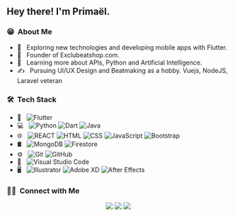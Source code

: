 <h2> Hey there! I'm Primaël.</h2>

<h3> 😁 &nbsp;About Me </h3>

- 🤔 &nbsp; Exploring new technologies and developing mobile apps with Flutter.
- 💼 &nbsp; Founder of Exclubeatshop.com.
- 🌱 &nbsp; Learning more about APIs, Python and Artificial Intelligence.
- ✍️ &nbsp; Pursuing UI/UX Design and Beatmaking as a hobby. Vuejs, NodeJS, Laravel veteran

<h3> 🛠 &nbsp;Tech Stack</h3>

- 📱 &nbsp;
  ![Flutter](https://img.shields.io/badge/-Flutter-333333?style=flat&logo=flutter)
- 💻 &nbsp;
  ![Python](https://img.shields.io/badge/-Python-333333?style=flat&logo=python)
  ![Dart](https://img.shields.io/badge/-Dart-333333?style=flat&logo=Dart)
  ![Java](https://img.shields.io/badge/-Java-333333?style=flat&logo=Java&logoColor=007396)
- 🌐 &nbsp;
  ![REACT](https://img.shields.io/badge/-REACT-333333?style=flat&logo=REACT)
  ![HTML](https://img.shields.io/badge/-HTML-333333?style=flat&logo=HTML5)
  ![CSS](https://img.shields.io/badge/-CSS-333333?style=flat&logo=CSS3&logoColor=1572B6)
  ![JavaScript](https://img.shields.io/badge/-JavaScript-333333?style=flat&logo=javascript)
  ![Bootstrap](https://img.shields.io/badge/-Bootstrap-333333?style=flat&logo=bootstrap&logoColor=563D7C)
- 🛢 &nbsp;
  ![MongoDB](https://img.shields.io/badge/-MongoDB-333333?style=flat&logo=mongodb)
  ![Firestore](https://img.shields.io/badge/-Firebase-333333?style=flat&logo=firebase)
- ⚙️ &nbsp;
  ![Git](https://img.shields.io/badge/-Git-333333?style=flat&logo=git)
  ![GitHub](https://img.shields.io/badge/-GitHub-333333?style=flat&logo=github)
- 🔧 &nbsp;
  ![Visual Studio Code](https://img.shields.io/badge/-Visual%20Studio%20Code-333333?style=flat&logo=visual-studio-code&logoColor=007ACC)
- 🖥 &nbsp;
  ![Illustrator](https://img.shields.io/badge/-Illustrator-333333?style=flat&logo=adobe-illustrator)
  ![Adobe XD](https://img.shields.io/badge/-XD-333333?style=flat&logo=adobe-xd)
  ![After Effects](https://img.shields.io/badge/-AfterEffects-333333?style=flat&logo=adobe-after-effects) 

<h3> 🤝🏻 &nbsp;Connect with Me </h3>

<p align="center">
<a href="https://exclubeatshop.com/"><img src="https://img.shields.io/badge/-exlubeatshop.com-green?style=flat-square&logo=Google-Chrome&logoColor=white"/></a>
<a href="https://www.linkedin.com/in/lexprimost/"><img src="https://img.shields.io/badge/-Primael-0077B5?style=flat-square&logo=Linkedin&logoColor=white"/></a>
<a href="mailto:priimost@gmail.com"><img src="https://img.shields.io/badge/-priimost@gmail.com-D14836?style=flat-square&logo=Gmail&logoColor=white"/></a>
</p>

<!--
**lexprimost/lexprimost** is a ✨ _special_ ✨ repository because its `README.md` (this file) appears on your GitHub profile.

Here are some ideas to get you started:

- 🔭 I’m currently working on ...
- 🌱 I’m currently learning ...
- 👯 I’m looking to collaborate on ...
- 🤔 I’m looking for help with ...
- 💬 Ask me about ...
- 📫 How to reach me: ...
- 😄 Pronouns: ...
- ⚡ Fun fact: ...
-->
